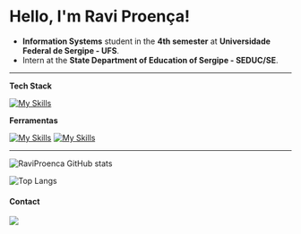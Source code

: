 # Hello, I'm Ravi Proença!

- **Information Systems** student in the **4th semester** at **Universidade Federal de Sergipe - UFS**.
- Intern at the **State Department of Education of Sergipe - SEDUC/SE**.


---

**Tech Stack**

[![My Skills](https://skillicons.dev/icons?i=html,css,js,express,react)](https://skillicons.dev)

**Ferramentas**

[![My Skills](https://skillicons.dev/icons?i=vscode,postman)](https://skillicons.dev)
[![My Skills](https://skillicons.dev/icons?i=mongo,firebase)](https://skillicons.dev)

---

![RaviProenca GitHub stats](https://github-readme-stats.vercel.app/api?username=raviproenca&show_icons=true&theme=tokyonight)

![Top Langs](https://github-readme-stats.vercel.app/api/top-langs/?username=raviproenca&langs_count=8&theme=tokyonight)
#### Contact

<a href="https://www.linkedin.com/in/raviproenca"><img src="https://img.shields.io/badge/LinkedIn-0077B5?style=for-the-badge&logo=linkedin&logoColor=white" target="_blank"></a>

